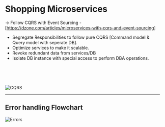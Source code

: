 # Shopping Microservices


-> Follow CQRS with Event Sourcing -
[https://dzone.com/articles/microservices-with-cqrs-and-event-sourcing]
<ul>
  <li>Segregate Responsibilities to follow pure CQRS [Command model & Query model with seperate DB].</li>
  <li>Optimize services to make it scalable.</li>
  <li>Revoke redundant data from services/DB</li>
  <li>Isolate DB instance with special access to perform DBA operations.</li>
</ul>
<br>
<br>
<br>


![CQRS](https://github.com/Abhirup-02/Shopping/assets/92736753/0e063b11-1a71-43d3-b7e9-1b9dd10bf9ac)  



<hr>
<h2>Error handling Flowchart</h2>

![Errors](https://github.com/Abhirup-02/Shopping/assets/92736753/7715ccf3-9ccb-4b79-bd80-53362ccb6c06)
